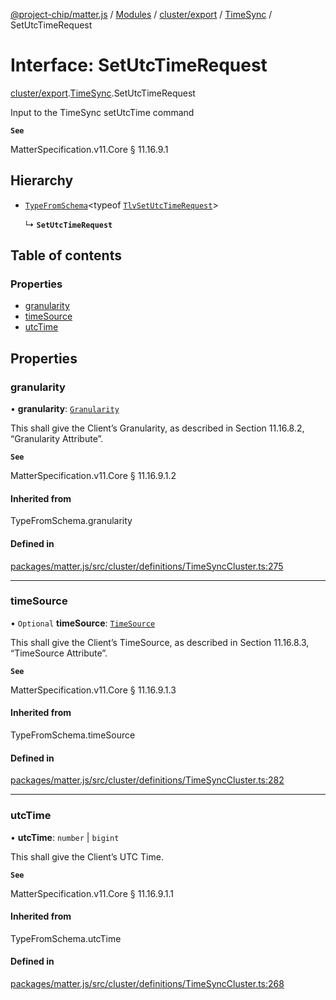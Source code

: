 [@project-chip/matter.js](../README.md) / [Modules](../modules.md) / [cluster/export](../modules/cluster_export.md) / [TimeSync](../modules/cluster_export.TimeSync.md) / SetUtcTimeRequest

# Interface: SetUtcTimeRequest

[cluster/export](../modules/cluster_export.md).[TimeSync](../modules/cluster_export.TimeSync.md).SetUtcTimeRequest

Input to the TimeSync setUtcTime command

**`See`**

MatterSpecification.v11.Core § 11.16.9.1

## Hierarchy

- [`TypeFromSchema`](../modules/tlv_export.md#typefromschema)\<typeof [`TlvSetUtcTimeRequest`](../modules/cluster_export.TimeSync.md#tlvsetutctimerequest)\>

  ↳ **`SetUtcTimeRequest`**

## Table of contents

### Properties

- [granularity](cluster_export.TimeSync.SetUtcTimeRequest.md#granularity)
- [timeSource](cluster_export.TimeSync.SetUtcTimeRequest.md#timesource)
- [utcTime](cluster_export.TimeSync.SetUtcTimeRequest.md#utctime)

## Properties

### granularity

• **granularity**: [`Granularity`](../enums/cluster_export.TimeSync.Granularity.md)

This shall give the Client’s Granularity, as described in Section 11.16.8.2, “Granularity Attribute”.

**`See`**

MatterSpecification.v11.Core § 11.16.9.1.2

#### Inherited from

TypeFromSchema.granularity

#### Defined in

[packages/matter.js/src/cluster/definitions/TimeSyncCluster.ts:275](https://github.com/project-chip/matter.js/blob/2d9f2165d2672864fda3496a6d0d5f93597f82c6/packages/matter.js/src/cluster/definitions/TimeSyncCluster.ts#L275)

___

### timeSource

• `Optional` **timeSource**: [`TimeSource`](../enums/cluster_export.TimeSync.TimeSource.md)

This shall give the Client’s TimeSource, as described in Section 11.16.8.3, “TimeSource Attribute”.

**`See`**

MatterSpecification.v11.Core § 11.16.9.1.3

#### Inherited from

TypeFromSchema.timeSource

#### Defined in

[packages/matter.js/src/cluster/definitions/TimeSyncCluster.ts:282](https://github.com/project-chip/matter.js/blob/2d9f2165d2672864fda3496a6d0d5f93597f82c6/packages/matter.js/src/cluster/definitions/TimeSyncCluster.ts#L282)

___

### utcTime

• **utcTime**: `number` \| `bigint`

This shall give the Client’s UTC Time.

**`See`**

MatterSpecification.v11.Core § 11.16.9.1.1

#### Inherited from

TypeFromSchema.utcTime

#### Defined in

[packages/matter.js/src/cluster/definitions/TimeSyncCluster.ts:268](https://github.com/project-chip/matter.js/blob/2d9f2165d2672864fda3496a6d0d5f93597f82c6/packages/matter.js/src/cluster/definitions/TimeSyncCluster.ts#L268)
